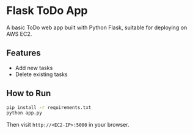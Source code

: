 # Flask ToDo App

A basic ToDo web app built with Python Flask, suitable for deploying on AWS EC2.

## Features

- Add new tasks
- Delete existing tasks

## How to Run

```bash
pip install -r requirements.txt
python app.py
```

Then visit `http://<EC2-IP>:5000` in your browser.
